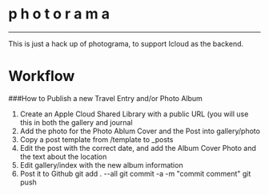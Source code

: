 p h o t o r a m a 
====================

----------
This is just a hack up of photograma, to support Icloud as the backend.

Workflow
============ 

###How to Publish a new Travel Entry and/or Photo Album

1. Create an Apple Cloud Shared Library with a public URL (you will use this in both the gallery and journal
2. Add the photo for the Photo Ablum Cover and the Post into gallery/photo
3. Copy a post template from /template to _posts
4. Edit the post with the correct date, and add the Album Cover Photo and the text about the location
5. Edit gallery/index with the new album information
6. Post it to Github
   git add . --all
   git commit -a -m "commit comment"
   git push

